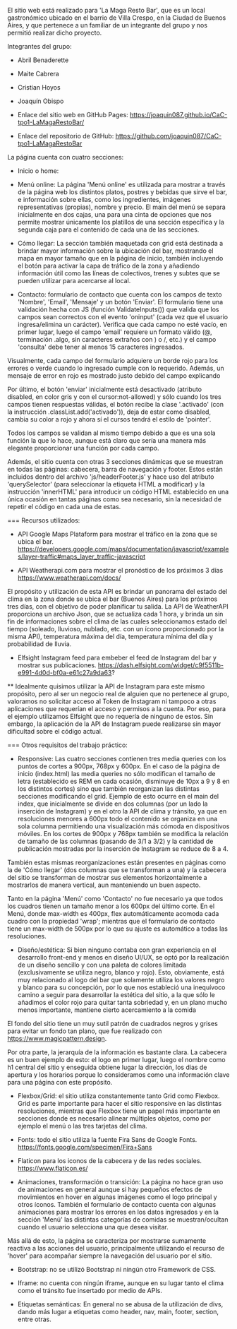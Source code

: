 El sitio web está realizado para 'La Maga Resto Bar', que es un local gastronómico ubicado en el barrio de Villa Crespo, en la Ciudad de Buenos Aires, y que pertenece a un familiar de un integrante del grupo y nos permitió realizar dicho proyecto.


Integrantes del grupo: 
- Abril Benaderette
- Maite Cabrera
- Cristian Hoyos
- Joaquín Obispo


- Enlace del sitio web en GitHub Pages: https://joaquin087.github.io/CaC-tpo1-LaMagaRestoBar/ 
- Enlace del repositorio de GitHub: https://github.com/joaquin087/CaC-tpo1-LaMagaRestoBar





La página cuenta con cuatro secciones:
- Inicio o home: 



- Menú online: La página 'Menú online' es utilizada para mostrar a través de la página web los distintos platos, postres y bebidas que sirve el bar, e información sobre ellas, como los ingredientes, imágenes representativas (propias), nombre y precio.
El main del menú se separa inicialmente en dos cajas, una para una cinta de opciones que nos permite mostrar únicamente los platillos de una sección específica y la segunda caja para el contenido de cada una de las secciones.





- Cómo llegar: La sección también maquetada con grid está destinada a brindar mayor información sobre la ubicación del bar, mostrando el mapa en mayor tamaño que en la página de inicio, también incluyendo el botón para activar la capa de tráfico de la zona y añadiendo información útil como las líneas de colectivos, trenes y subtes que se pueden utilizar para acercarse al local.





- Contacto: formulario de contacto que cuenta con los campos de texto 'Nombre', 'Email', 'Mensaje' y un botón 'Enviar'.
El formulario tiene una validación hecha con JS (función ValidateInputs()) que valida que los campos sean correctos con el evento 'oninput' (cada vez que el usuario ingresa/elimina un carácter). Verifica que cada campo no esté vacío, en primer lugar, luego el campo 'email' requiere un formato válido (@, terminación .algo, sin caracteres extraños con ) o /, etc.) y el campo 'consulta' debe tener al menos 15 caracteres ingresados.

Visualmente, cada campo del formulario adquiere un borde rojo para los errores o verde cuando lo ingresado cumple con lo requerido. Además, un mensaje de error en rojo es mostrado justo debido del campo explicando 

Por último, el botón 'enviar' inicialmente está desactivado (atributo disabled, en color gris y con el cursor:not-allowed) y sólo cuando los tres campos tienen respuestas válidas, el botón recibe la clase '.activado' (con la instrucción .classList.add('activado')), deja de estar como disabled, cambia su color a rojo y ahora sí el cursos tendrá el estilo de 'pointer'.

Todos los campos se validan al mismo tiempo debido a que es una sola función la que lo hace, aunque está claro que sería una manera más elegante proporcionar una función por cada campo.






Además, el sitio cuenta con otras 3 secciones dinámicas que se muestran en todas las páginas: cabecera, barra de navegación y footer.
Estos están incluidos dentro del archivo 'js/headerFooter.js' y hace uso del atributo 'querySelector' (para seleccionar la etiqueta HTML a modificar) y la instrucción 'innerHTML' para introducir un código HTML establecido en una única ocasión en tantas páginas como sea necesario, sin la necesidad de repetir el código en cada una de estas.










=== Recursos utilizados:

- API Google Maps Plataform para mostrar el tráfico en la zona que se ubica el bar.
https://developers.google.com/maps/documentation/javascript/examples/layer-traffic#maps_layer_traffic-javascript




- API Weatherapi.com para mostrar el pronóstico de los próximos 3 días
https://www.weatherapi.com/docs/

El propósito y utilización de esta API es brindar un panorama del estado del clima en la zona donde se ubica el bar (Buenos Aires) para los próximos tres días, con el objetivo de poder planificar tu salida.
La API de WeatherAPI proporciona un archivo Json, que se actualiza cada 1 hora, y brinda un sin fin de informaciones sobre el clima de las cuales seleccionamos estado del tiempo (soleado, lluvioso, nublado, etc. con un ícono proporcionado por la misma API), temperatura máxima del día, temperatura mínima del día y probabilidad de lluvia.




- Elfsight Instagram feed para embeber el feed de Instagram del bar y mostrar sus publicaciones.
https://dash.elfsight.com/widget/c9f5511b-e991-4d0d-bf0a-e61c27a9da63?

** Idealmente quisimos utilizar la API de Instagram para este mismo propósito, pero al ser un negocio real de alguien que no pertenece al grupo, valoramos no solicitar acceso al Token de Instagram ni tampoco a otras aplicaciones que requerían el acceso y permisos a la cuenta. Por eso, para el ejemplo utilizamos Elfsight que no requería de ninguno de estos. Sin embargo, la aplicación de la API de Instagram puede realizarse sin mayor dificultad sobre el código actual.







=== Otros requisitos del trabajo práctico:


- Responsive:
Las cuatro secciones contienen tres media queries con los puntos de cortes a 900px, 768px y 600px. En el caso de la página de inicio (index.html) las media queries no sólo modifican el tamaño de letra (establecido es REM en cada ocasión, disminuye de 10px a 9 y 8 en los distintos cortes) sino que también reorganizan las distintas secciones modificando el grid.
Ejemplo de esto ocurre en el main del index, que inicialmente se divide en dos columnas (por un lado la inserción de Instagram) y en el otro la API de clima y tránsito, ya que en resoluciones menores a 600px todo el contenido se organiza en una sola columna permitiendo una visualización más cómoda en dispositivos móviles. En los cortes de 900px y 768px también se modifica la relación de tamaño de las columnas (pasando de 3/1 a 3/2) y la cantidad de publicación mostradas por la inserción de Instagram se reduce de 8 a 4.

También estas mismas reorganizaciones están presentes en páginas como la de 'Cómo llegar' (dos columnas que se transforman a una) y la cabecera del sitio se transforman de mostrar sus elementos horizontalmente a mostrarlos de manera vertical, aun manteniendo un buen aspecto.

Tanto en la página 'Menú' como 'Contacto' no fue necesario ya que todos los cuadros tienen un tamaño menor a los 600px del último corte. En el Menú, donde max-width es 400px, flex automáticamente acomoda cada cuadro con la propiedad 'wrap'; mientras que el formulario de contacto tiene un max-width de 500px por lo que su ajuste es automático a todas las resoluciones.




- Diseño/estética: Si bien ninguno contaba con gran experiencia en el desarrollo front-end y menos en diseño UI/UX, se optó por la realización de un diseño sencillo y con una paleta de colores limitada (exclusivamente se utiliza negro, blanco y rojo). Esto, obviamente, está muy relacionado al logo del bar que solamente utiliza los valores negro y blanco para su concepción, por lo que nos estableció una inequívoco camino a seguir para desarrollar la estética del sitio, a la que sólo le añadimos el color rojo para quitar tanta sobriedad y, en un plano mucho menos importante, mantiene cierto acercamiento a la comida 

El fondo del sitio tiene un muy sutil patrón de cuadrados negros y grises para evitar un fondo tan plano, que fue realizado con https://www.magicpattern.design.

Por otra parte, la jerarquía de la información es bastante clara. La cabecera es un buen ejemplo de esto: el logo en primer lugar, luego el nombre como h1 central del sitio y enseguida obtiene lugar la dirección, los días de apertura y los horarios porque lo consideramos como una información clave para una página con este propósito.





- Flexbox/Grid: el sitio utiliza constantemente tanto Grid como Flexbox. Grid es parte importante para hacer el sitio responsive en las distintas resoluciones, mientras que Flexbox tiene un papel más importante en secciones donde es necesario alinear múltiples objetos, como por ejemplo el menú o las tres tarjetas del clima.



- Fonts: todo el sitio utiliza la fuente Fira Sans de Google Fonts. https://fonts.google.com/specimen/Fira+Sans


- Flaticon para los iconos de la cabecera y de las redes sociales. https://www.flaticon.es/


- Animaciones, transformación o transición: La página no hace gran uso de animaciones en general aunque si hay pequeños efectos de movimientos en hover en algunas imágenes como el logo principal y otros íconos.
También el formulario de contacto cuenta con algunas animaciones para mostrar los errores en los datos ingresados y en la sección 'Menú' las distintas categorías de comidas se muestran/ocultan cuando el usuario selecciona una que desea visitar.

Más allá de esto, la página se caracteriza por mostrarse sumamente reactiva a las acciones del usuario, principalmente utilizando el recurso de 'hover' para acompañar siempre la navegación del usuario por el sitio.


- Bootstrap: no se utilizó Bootstrap ni ningún otro Framework de CSS.

- Iframe: no cuenta con ningún iframe, aunque en su lugar tanto el clima como el tránsito fue insertado por medio de APIs.

- Etiquetas semánticas: En general no se abusa de la utilización de divs, dando más lugar a etiquetas como header, nav, main, footer, section, entre otras.